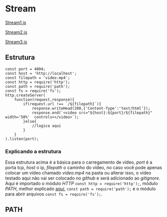 # Stream
[Stream1.js](stream1.js)

[Stream2.js](stream2.js)

[Stream3.js](stream3.js)
## Estrutura
    const port = 4004;
    const host = 'http://localhost';
    const filepath = 'video.mp4';
    const http = require('http');
    const path = require('path');
    const fs = require('fs');
    http.createServer(
        function(request,response){
            if(request.url !== `/${filepath}`){
                response.writeHead(200,{'Content-Type':'text/html'});
                response.end(`<video src="${host}:${port}/${filepath}" width='50%'  controls></video>`);
            }else{
                //logica aqui
            }
        }
    ).listen(port);

### Explicando a estrutura
Essa estrutura acima é a básica para o carregamento de vídeo, *port* é a porta tcp, *host* o ip, *filepath* o caminho do vídeo, no caso você pode apenas colocar um vídeo chamado *video.mp4* na pasta ou alterar isso, o vídeo testado aqui não vai ser colocado no *github* e será adicionado ao *gitignore*. Aqui é importado o módulo *HTTP* `const http = require('http');`, módulo *PATH*, melhor explicado [aqui](#Path), `const path = require('path');` e o módulo para abrir arquivos `const fs = require('fs');`.

## PATH